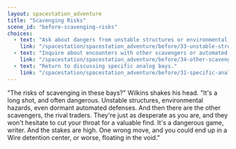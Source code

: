 ```yaml
---
layout: spacestation_adventure
title: "Scavenging Risks"
scene_id: "before-scavenging-risks"
choices:
  - text: "Ask about dangers from unstable structures or environmental hazards."
    link: "/spacestation/spacestation_adventure/before/33-unstable-structures-hazards"
  - text: "Inquire about encounters with other scavengers or automated defenses."
    link: "/spacestation/spacestation_adventure/before/34-other-scavengers-defenses"
  - text: "Return to discussing specific analog bays."
    link: "/spacestation/spacestation_adventure/before/31-specific-analog-bays"
---
```


"The risks of scavenging in these bays?" Wilkins shakes his head. "It's a long shot, and often dangerous. Unstable structures, environmental hazards, even dormant automated defenses. And then there are the other scavengers, the rival traders. They're just as desperate as you are, and they won't hesitate to cut your throat for a valuable find. It's a dangerous game, writer. And the stakes are high. One wrong move, and you could end up in a Wire detention center, or worse, floating in the void."

